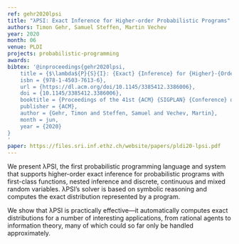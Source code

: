 ```yaml
---
ref: gehr2020lpsi
title: "λPSI: Exact Inference for Higher-order Probabilistic Programs"
authors: Timon Gehr, Samuel Steffen, Martin Vechev
year: 2020
month: 06
venue: PLDI
projects: probabilistic-programming
awards:
bibtex: '@inproceedings{gehr2020lpsi,
	title = {$\lambda${P}{S}{I}: {Exact} {Inference} for {Higher}-{Order} {Probabilistic} {Programs}},
	isbn = {978-1-4503-7613-6},
	url = {https://dl.acm.org/doi/10.1145/3385412.3386006},
	doi = {10.1145/3385412.3386006},
	booktitle = {Proceedings of the 41st {ACM} {SIGPLAN} {Conference} on {Programming} {Language} {Design} and {Implementation}},
	publisher = {ACM},
	author = {Gehr, Timon and Steffen, Samuel and Vechev, Martin},
	month = jun,
	year = {2020}
}
'
paper: https://files.sri.inf.ethz.ch/website/papers/pldi20-lpsi.pdf
---
```


We present λPSI, the first probabilistic programming language and system that supports higher-order exact inference for probabilistic programs with first-class functions, nested inference and discrete, continuous and mixed random variables. λPSI’s solver is based on symbolic reasoning and computes the exact distribution represented by a program.

We show that λPSI is practically effective—it automatically computes exact distributions for a number of interesting applications, from rational agents to information theory, many of which could so far only be handled approximately.
